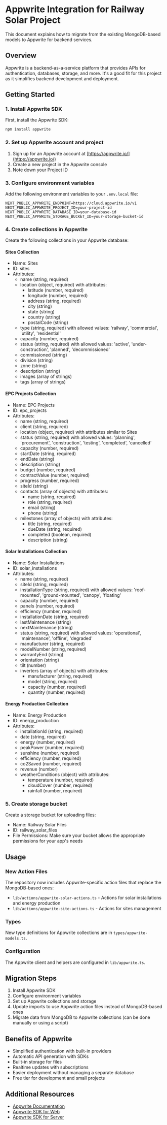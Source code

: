 # Appwrite Integration for Railway Solar Project

This document explains how to migrate from the existing MongoDB-based models to Appwrite for backend services.

## Overview

Appwrite is a backend-as-a-service platform that provides APIs for authentication, databases, storage, and more. It's a good fit for this project as it simplifies backend development and deployment.

## Getting Started

### 1. Install Appwrite SDK

First, install the Appwrite SDK:

```bash
npm install appwrite
```

### 2. Set up Appwrite account and project

1. Sign up for an Appwrite account at [https://appwrite.io/](https://appwrite.io/)
2. Create a new project in the Appwrite console
3. Note down your Project ID

### 3. Configure environment variables

Add the following environment variables to your `.env.local` file:

```
NEXT_PUBLIC_APPWRITE_ENDPOINT=https://cloud.appwrite.io/v1
NEXT_PUBLIC_APPWRITE_PROJECT_ID=your-project-id
NEXT_PUBLIC_APPWRITE_DATABASE_ID=your-database-id
NEXT_PUBLIC_APPWRITE_STORAGE_BUCKET_ID=your-storage-bucket-id
```

### 4. Create collections in Appwrite

Create the following collections in your Appwrite database:

#### Sites Collection

- Name: Sites
- ID: sites
- Attributes:
  - name (string, required)
  - location (object, required) with attributes:
    - latitude (number, required)
    - longitude (number, required)
    - address (string, required)
    - city (string)
    - state (string)
    - country (string)
    - postalCode (string)
  - type (string, required) with allowed values: 'railway', 'commercial', 'utility', 'residential'
  - capacity (number, required)
  - status (string, required) with allowed values: 'active', 'under-construction', 'planned', 'decommissioned'
  - commissioned (string)
  - division (string)
  - zone (string)
  - description (string)
  - images (array of strings)
  - tags (array of strings)

#### EPC Projects Collection

- Name: EPC Projects
- ID: epc_projects
- Attributes:
  - name (string, required)
  - client (string, required)
  - location (object, required) with attributes similar to Sites
  - status (string, required) with allowed values: 'planning', 'procurement', 'construction', 'testing', 'completed', 'cancelled'
  - capacity (number, required)
  - startDate (string, required)
  - endDate (string)
  - description (string)
  - budget (number, required)
  - contractValue (number, required)
  - progress (number, required)
  - siteId (string)
  - contacts (array of objects) with attributes:
    - name (string, required)
    - role (string, required)
    - email (string)
    - phone (string)
  - milestones (array of objects) with attributes:
    - title (string, required)
    - dueDate (string, required)
    - completed (boolean, required)
    - description (string)

#### Solar Installations Collection

- Name: Solar Installations
- ID: solar_installations
- Attributes:
  - name (string, required)
  - siteId (string, required)
  - installationType (string, required) with allowed values: 'roof-mounted', 'ground-mounted', 'canopy', 'floating'
  - capacity (number, required)
  - panels (number, required)
  - efficiency (number, required)
  - installationDate (string, required)
  - lastMaintenance (string)
  - nextMaintenance (string)
  - status (string, required) with allowed values: 'operational', 'maintenance', 'offline', 'degraded'
  - manufacturer (string, required)
  - modelNumber (string, required)
  - warrantyEnd (string)
  - orientation (string)
  - tilt (number)
  - inverters (array of objects) with attributes:
    - manufacturer (string, required)
    - model (string, required)
    - capacity (number, required)
    - quantity (number, required)

#### Energy Production Collection

- Name: Energy Production
- ID: energy_production
- Attributes:
  - installationId (string, required)
  - date (string, required)
  - energy (number, required)
  - peakPower (number, required)
  - sunshine (number, required)
  - efficiency (number, required)
  - co2Saved (number, required)
  - revenue (number)
  - weatherConditions (object) with attributes:
    - temperature (number, required)
    - cloudCover (number, required)
    - rainfall (number, required)

### 5. Create storage bucket

Create a storage bucket for uploading files:

- Name: Railway Solar Files
- ID: railway_solar_files
- File Permissions: Make sure your bucket allows the appropriate permissions for your app's needs

## Usage

### New Action Files

The repository now includes Appwrite-specific action files that replace the MongoDB-based ones:

- `lib/actions/appwrite-solar-actions.ts` - Actions for solar installations and energy production
- `lib/actions/appwrite-site-actions.ts` - Actions for sites management

### Types

New type definitions for Appwrite collections are in `types/appwrite-models.ts`.

### Configuration

The Appwrite client and helpers are configured in `lib/appwrite.ts`.

## Migration Steps

1. Install Appwrite SDK
2. Configure environment variables
3. Set up Appwrite collections and storage
4. Update imports to use Appwrite action files instead of MongoDB-based ones
5. Migrate data from MongoDB to Appwrite collections (can be done manually or using a script)

## Benefits of Appwrite

- Simplified authentication with built-in providers
- Automatic API generation with SDKs
- Built-in storage for files
- Realtime updates with subscriptions
- Easier deployment without managing a separate database
- Free tier for development and small projects

## Additional Resources

- [Appwrite Documentation](https://appwrite.io/docs)
- [Appwrite SDK for Web](https://appwrite.io/docs/sdks/web)
- [Appwrite SDK for Server](https://appwrite.io/docs/sdks/server/nodejs)
